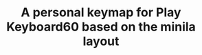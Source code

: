 ---
layout: layouts/keymapdb_entry.njk
OS: []
keymap_author: rfvizarra
firmware: QMK
hasHomeRowMods: False
hasLetterOnThumb: False
hasVerticalCombos: False
keymap_image: https://i.imgur.com/K7ONE1k.jpg
imageDate: idk
keyCount: 67
keyboard: pk60
baseLayouts: ["QWERTY"]
languages: ['English']
layerCount: 3
title: "A personal keymap for Play Keyboard60 based on the minila layout"
split: False
stagger: row
summary: 
keymap_url: https://github.com/rfvizarra/qmk_firmware/tree/master/keyboards/playkbtw/pk60/keymaps/rfvizarra
writeup: https://github.com/rfvizarra/qmk_firmware/tree/master/keyboards/playkbtw/pk60/keymaps/rfvizarra/readme.md
---